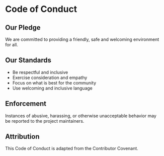 # Code of Conduct

## Our Pledge

We are committed to providing a friendly, safe and welcoming environment for all.

## Our Standards

* Be respectful and inclusive
* Exercise consideration and empathy
* Focus on what is best for the community
* Use welcoming and inclusive language

## Enforcement

Instances of abusive, harassing, or otherwise unacceptable behavior may be reported to the project maintainers.

## Attribution

This Code of Conduct is adapted from the Contributor Covenant.